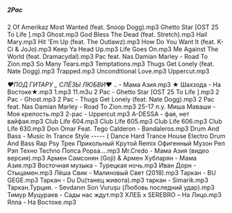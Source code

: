 ##### 2Pac
2 Of Amerikaz Most Wanted (feat. Snoop Dogg).mp3
Ghetto Star [OST 25 To Life ].mp3
Ghost.mp3
God Bless The Dead (feat. Stretch).mp3
Hail Mary.mp3
Hit 'Em Up (feat. The Outlawz).mp3
How Do You Want It (feat. K-Ci & JoJo).mp3
Keep Ya Head Up.mp3
Life Goes On.mp3
Me Against The World (feat. Dramacydal).mp3
Pac feat. Nas Damian Marley - Road To Zion.mp3
So Many Tears.mp3
Temptations.mp3
Thugs Get Lonely (feat. Nate Dogg).mp3
Trapped.mp3
Unconditional Love.mp3
Uppercut.mp3





_♥ПОД ГИТАРУ _ СЛЁЗЫ ЛЮБВИ♥_ .. - Мама Азия.mp3
★ Шахзода - На Востоке★.mp3
1.mp3
11.m3u
2 Pac - Ghetto Star [OST 25 To Life ].mp3
2 Pac - Ghost.mp3
2 Pac - Thugs Get Lonely (feat. Nate Dogg).mp3
2 Pac feat. Nas Damian Marley - Road To Zion.mp3
25-17 п.у. Миша Маваши - Моя крепость.mp3
2-pac - Uppercut.mp3
A-DESSA - фая, нет вайфая.mp3
Club Life 604.mp3
Club Life 605.mp3
Club Life 606.mp3
Club Life 630.mp3
Don Omar Feat. Tego Calderon - Bandaleros.mp3
Drum And Bass - Music In Trance Style ----- ( Dance Hard Trance House Electro Drum And Bass Rap Psy Трек Прикольный Крутой Remix Офигенный Музон Реп Рэп Техно Techno Попса Popsa....mp3
Mr.Credo - Мама Азия (видео версия).mp3
Армен Самсонян (Goji) & Армен Хубларян - Мама Азия.mp3
Восточная музыка - Турецкая ночь.mp3
Иван Дорн - Стыцамен.mp3
Лёша Свик - Малиновый Cвет (2018).mp3
Таркан - BU GEGE.mp3
Таркан - Du Du(танец живота).mp3
таркан - Simarik.mp3
Таркан.Турция. - Sevdanın Son Vuruşu (Любовь последний удар).mp3
Тимур Муцураев - Сады нас ждут.mp3
ХЛЕБ x SEREBRO – На Лицо.mp3
Ялла - На Востоке.mp3
